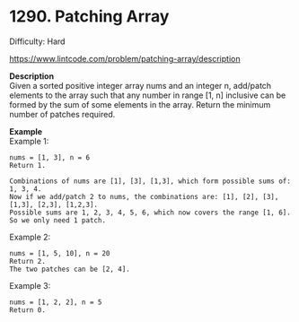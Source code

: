 # 1290. Patching Array

Difficulty: Hard

https://www.lintcode.com/problem/patching-array/description

**Description**  
Given a sorted positive integer array nums and an integer n, add/patch elements to the array such that any number in range [1, n] inclusive can be formed by the sum of some elements in the array. Return the minimum number of patches required.

**Example**  
Example 1:
```
nums = [1, 3], n = 6
Return 1.

Combinations of nums are [1], [3], [1,3], which form possible sums of: 1, 3, 4.
Now if we add/patch 2 to nums, the combinations are: [1], [2], [3], [1,3], [2,3], [1,2,3].
Possible sums are 1, 2, 3, 4, 5, 6, which now covers the range [1, 6].
So we only need 1 patch.
```
Example 2:
```
nums = [1, 5, 10], n = 20
Return 2.
The two patches can be [2, 4].
```
Example 3:
```
nums = [1, 2, 2], n = 5
Return 0.
```